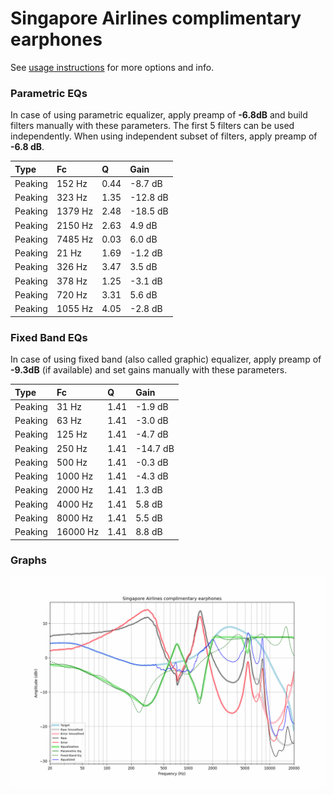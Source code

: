 # Singapore Airlines complimentary earphones
See [usage instructions](https://github.com/jaakkopasanen/AutoEq#usage) for more options and info.

### Parametric EQs
In case of using parametric equalizer, apply preamp of **-6.8dB** and build filters manually
with these parameters. The first 5 filters can be used independently.
When using independent subset of filters, apply preamp of **-6.8 dB**.

| Type    | Fc      |    Q | Gain     |
|:--------|:--------|:-----|:---------|
| Peaking | 152 Hz  | 0.44 | -8.7 dB  |
| Peaking | 323 Hz  | 1.35 | -12.8 dB |
| Peaking | 1379 Hz | 2.48 | -18.5 dB |
| Peaking | 2150 Hz | 2.63 | 4.9 dB   |
| Peaking | 7485 Hz | 0.03 | 6.0 dB   |
| Peaking | 21 Hz   | 1.69 | -1.2 dB  |
| Peaking | 326 Hz  | 3.47 | 3.5 dB   |
| Peaking | 378 Hz  | 1.25 | -3.1 dB  |
| Peaking | 720 Hz  | 3.31 | 5.6 dB   |
| Peaking | 1055 Hz | 4.05 | -2.8 dB  |

### Fixed Band EQs
In case of using fixed band (also called graphic) equalizer, apply preamp of **-9.3dB**
(if available) and set gains manually with these parameters.

| Type    | Fc       |    Q | Gain     |
|:--------|:---------|:-----|:---------|
| Peaking | 31 Hz    | 1.41 | -1.9 dB  |
| Peaking | 63 Hz    | 1.41 | -3.0 dB  |
| Peaking | 125 Hz   | 1.41 | -4.7 dB  |
| Peaking | 250 Hz   | 1.41 | -14.7 dB |
| Peaking | 500 Hz   | 1.41 | -0.3 dB  |
| Peaking | 1000 Hz  | 1.41 | -4.3 dB  |
| Peaking | 2000 Hz  | 1.41 | 1.3 dB   |
| Peaking | 4000 Hz  | 1.41 | 5.8 dB   |
| Peaking | 8000 Hz  | 1.41 | 5.5 dB   |
| Peaking | 16000 Hz | 1.41 | 8.8 dB   |

### Graphs
![](./Singapore%20Airlines%20complimentary%20earphones.png)